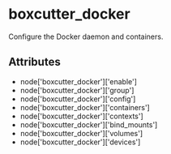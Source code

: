 # boxcutter_docker

Configure the Docker daemon and containers.

## Attributes

- node['boxcutter_docker']['enable']
- node['boxcutter_docker']['group']
- node['boxcutter_docker']['config']
- node['boxcutter_docker']['containers']
- node['boxcutter_docker']['contexts']
- node['boxcutter_docker']['bind_mounts']
- node['boxcutter_docker']['volumes']
- node['boxcutter_docker']['devices']
